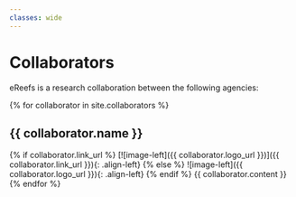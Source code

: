 ```yaml
---
classes: wide
---
```


# Collaborators

eReefs is a research collaboration between the following agencies:

{% for collaborator in site.collaborators %}
## {{ collaborator.name }}
  {% if collaborator.link_url %}
  [![image-left]({{ collaborator.logo_url }})]({{ collaborator.link_url }}){: .align-left}
  {% else %}
  ![image-left]({{ collaborator.logo_url }}){: .align-left}
  {% endif %}
  {{ collaborator.content }}
{% endfor %}
